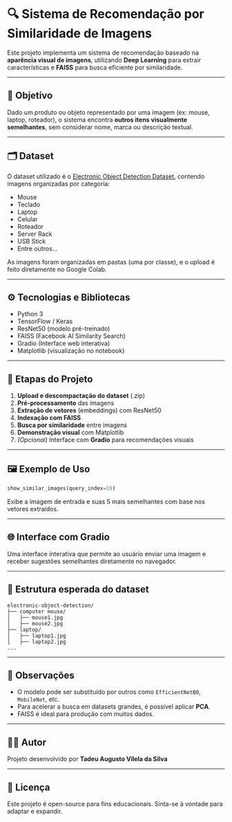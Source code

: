 # 🔍 Sistema de Recomendação por Similaridade de Imagens

Este projeto implementa um sistema de recomendação baseado na **aparência visual de imagens**, utilizando **Deep Learning** para extrair características e **FAISS** para busca eficiente por similaridade.

---

## 🧠 Objetivo

Dado um produto ou objeto representado por uma imagem (ex: mouse, laptop, roteador), o sistema encontra **outros itens visualmente semelhantes**, sem considerar nome, marca ou descrição textual.

---

## 🗂️ Dataset

O dataset utilizado é o [Electronic Object Detection Dataset](https://www.kaggle.com/datasets/ksenia5/electronic-object-detection), contendo imagens organizadas por categoria:

- Mouse
- Teclado
- Laptop
- Celular
- Roteador
- Server Rack
- USB Stick
- Entre outros...

As imagens foram organizadas em pastas (uma por classe), e o upload é feito diretamente no Google Colab.

---

## ⚙️ Tecnologias e Bibliotecas

- Python 3
- TensorFlow / Keras
- ResNet50 (modelo pré-treinado)
- FAISS (Facebook AI Similarity Search)
- Gradio (Interface web interativa)
- Matplotlib (visualização no notebook)

---

## 🚀 Etapas do Projeto

1. **Upload e descompactação do dataset** (.zip)
2. **Pré-processamento** das imagens
3. **Extração de vetores** (embeddings) com ResNet50
4. **Indexação com FAISS**
5. **Busca por similaridade** entre imagens
6. **Demonstração visual** com Matplotlib
7. *(Opcional)* Interface com **Gradio** para recomendações visuais

---

## 🖼️ Exemplo de Uso

```python
show_similar_images(query_index=10)
```

Exibe a imagem de entrada e suas 5 mais semelhantes com base nos vetores extraídos.

---

## 🌐 Interface com Gradio

Uma interface interativa que permite ao usuário enviar uma imagem e receber sugestões semelhantes diretamente no navegador.

---

## 📁 Estrutura esperada do dataset

```
electronic-object-detection/
├── computer mouse/
│   ├── mouse1.jpg
│   ├── mouse2.jpg
├── laptop/
│   ├── laptop1.jpg
│   ├── laptop2.jpg
...
```

---

## 📌 Observações

- O modelo pode ser substituído por outros como `EfficientNetB0`, `MobileNet`, etc.
- Para acelerar a busca em datasets grandes, é possível aplicar **PCA**.
- FAISS é ideal para produção com muitos dados.

---

## 👨‍💻 Autor

Projeto desenvolvido por **Tadeu Augusto Vilela da Silva**  

---

## 📄 Licença

Este projeto é open-source para fins educacionais. Sinta-se à vontade para adaptar e expandir.
